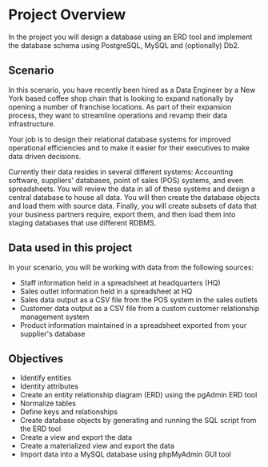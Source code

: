 # Project Overview
In the project you will design a database using an ERD tool and implement the database schema using PostgreSQL, MySQL and (optionally) Db2.

## Scenario
In this scenario, you have recently been hired as a Data Engineer by a New York based coffee shop chain that is looking to expand nationally by opening a number of franchise locations. As part of their expansion process, they want to streamline operations and revamp their data infrastructure.

Your job is to design their relational database systems for improved operational efficiencies and to make it easier for their executives to make data driven decisions.

Currently their data resides in several different systems: Accounting software, suppliers' databases, point of sales (POS) systems, and even spreadsheets. You will review the data in all of these systems and design a central database to house all data. You will then create the database objects and load them with source data. Finally, you will create subsets of data that your business partners require, export them, and then load them into staging databases that use different RDBMS.

## Data used in this project
In your scenario, you will be working with data from the following sources:

* Staff information held in a spreadsheet at headquarters (HQ)
* Sales outlet information held in a spreadsheet at HQ
* Sales data output as a CSV file from the POS system in the sales outlets
* Customer data output as a CSV file from a custom customer relationship management system
* Product information maintained in a spreadsheet exported from your supplier's database

## Objectives
* Identify entities
* Identity attributes
* Create an entity relationship diagram (ERD) using the pgAdmin ERD tool
* Normalize tables
* Define keys and relationships
* Create database objects by generating and running the SQL script from the ERD tool
* Create a view and export the data
* Create a materialized view and export the data
* Import data into a MySQL database using phpMyAdmin GUI tool
